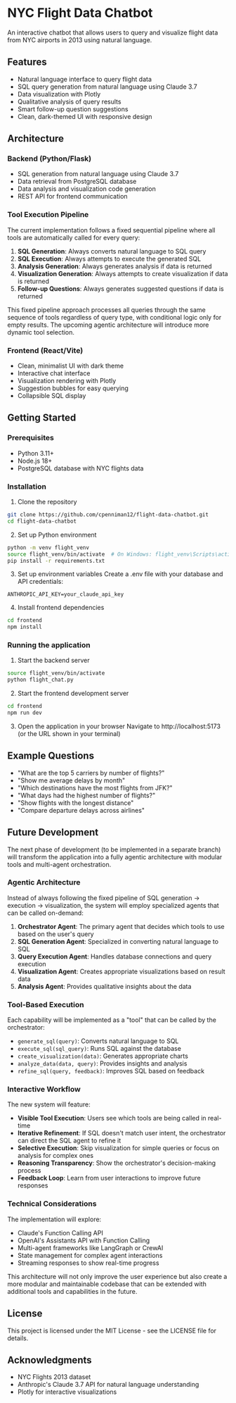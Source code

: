 # NYC Flight Data Chatbot

An interactive chatbot that allows users to query and visualize flight data from NYC airports in 2013 using natural language. 

## Features

- Natural language interface to query flight data
- SQL query generation from natural language using Claude 3.7
- Data visualization with Plotly
- Qualitative analysis of query results
- Smart follow-up question suggestions
- Clean, dark-themed UI with responsive design

## Architecture

### Backend (Python/Flask)
- SQL generation from natural language using Claude 3.7
- Data retrieval from PostgreSQL database
- Data analysis and visualization code generation
- REST API for frontend communication

### Tool Execution Pipeline
The current implementation follows a fixed sequential pipeline where all tools are automatically called for every query:
1. **SQL Generation**: Always converts natural language to SQL query
2. **SQL Execution**: Always attempts to execute the generated SQL 
3. **Analysis Generation**: Always generates analysis if data is returned
4. **Visualization Generation**: Always attempts to create visualization if data is returned
5. **Follow-up Questions**: Always generates suggested questions if data is returned

This fixed pipeline approach processes all queries through the same sequence of tools regardless of query type, with conditional logic only for empty results. The upcoming agentic architecture will introduce more dynamic tool selection.

### Frontend (React/Vite)
- Clean, minimalist UI with dark theme
- Interactive chat interface
- Visualization rendering with Plotly
- Suggestion bubbles for easy querying
- Collapsible SQL display

## Getting Started

### Prerequisites
- Python 3.11+
- Node.js 18+
- PostgreSQL database with NYC flights data

### Installation

1. Clone the repository
```bash
git clone https://github.com/cpenniman12/flight-data-chatbot.git
cd flight-data-chatbot
```

2. Set up Python environment
```bash
python -m venv flight_venv
source flight_venv/bin/activate  # On Windows: flight_venv\Scripts\activate
pip install -r requirements.txt
```

3. Set up environment variables
Create a .env file with your database and API credentials:
```
ANTHROPIC_API_KEY=your_claude_api_key
```

4. Install frontend dependencies
```bash
cd frontend
npm install
```

### Running the application

1. Start the backend server
```bash
source flight_venv/bin/activate
python flight_chat.py
```

2. Start the frontend development server
```bash
cd frontend
npm run dev
```

3. Open the application in your browser
Navigate to http://localhost:5173 (or the URL shown in your terminal)

## Example Questions

- "What are the top 5 carriers by number of flights?"
- "Show me average delays by month"
- "Which destinations have the most flights from JFK?"
- "What days had the highest number of flights?"
- "Show flights with the longest distance"
- "Compare departure delays across airlines"

## Future Development

The next phase of development (to be implemented in a separate branch) will transform the application into a fully agentic architecture with modular tools and multi-agent orchestration.

### Agentic Architecture

Instead of always following the fixed pipeline of SQL generation → execution → visualization, the system will employ specialized agents that can be called on-demand:

1. **Orchestrator Agent**: The primary agent that decides which tools to use based on the user's query
2. **SQL Generation Agent**: Specialized in converting natural language to SQL
3. **Query Execution Agent**: Handles database connections and query execution
4. **Visualization Agent**: Creates appropriate visualizations based on result data
5. **Analysis Agent**: Provides qualitative insights about the data

### Tool-Based Execution

Each capability will be implemented as a "tool" that can be called by the orchestrator:

- `generate_sql(query)`: Converts natural language to SQL
- `execute_sql(sql_query)`: Runs SQL against the database
- `create_visualization(data)`: Generates appropriate charts
- `analyze_data(data, query)`: Provides insights and analysis
- `refine_sql(query, feedback)`: Improves SQL based on feedback

### Interactive Workflow

The new system will feature:

- **Visible Tool Execution**: Users see which tools are being called in real-time
- **Iterative Refinement**: If SQL doesn't match user intent, the orchestrator can direct the SQL agent to refine it
- **Selective Execution**: Skip visualization for simple queries or focus on analysis for complex ones
- **Reasoning Transparency**: Show the orchestrator's decision-making process
- **Feedback Loop**: Learn from user interactions to improve future responses

### Technical Considerations

The implementation will explore:
- Claude's Function Calling API
- OpenAI's Assistants API with Function Calling
- Multi-agent frameworks like LangGraph or CrewAI
- State management for complex agent interactions
- Streaming responses to show real-time progress

This architecture will not only improve the user experience but also create a more modular and maintainable codebase that can be extended with additional tools and capabilities in the future.

## License

This project is licensed under the MIT License - see the LICENSE file for details.

## Acknowledgments

- NYC Flights 2013 dataset
- Anthropic's Claude 3.7 API for natural language understanding
- Plotly for interactive visualizations 